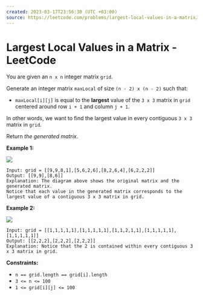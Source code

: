 ```yaml
---
created: 2023-03-17T23:56:30 (UTC +03:00)
source: https://leetcode.com/problems/largest-local-values-in-a-matrix/
---
```


# Largest Local Values in a Matrix - LeetCode

You are given an `n x n` integer matrix `grid`.

Generate an integer matrix `maxLocal` of size `(n - 2) x (n - 2)` such that:

- `maxLocal[i][j]` is equal to the **largest** value of the `3 x 3` matrix in `grid` centered around row `i + 1` and
  column `j + 1`.

In other words, we want to find the largest value in every contiguous `3 x 3` matrix in `grid`.

Return _the generated matrix_.

**Example 1:**

![](https://assets.leetcode.com/uploads/2022/06/21/ex1.png)

```
Input: grid = [[9,9,8,1],[5,6,2,6],[8,2,6,4],[6,2,2,2]]
Output: [[9,9],[8,6]]
Explanation: The diagram above shows the original matrix and the generated matrix.
Notice that each value in the generated matrix corresponds to the largest value of a contiguous 3 x 3 matrix in grid.
```

**Example 2:**

![](https://assets.leetcode.com/uploads/2022/07/02/ex2new2.png)

```
Input: grid = [[1,1,1,1,1],[1,1,1,1,1],[1,1,2,1,1],[1,1,1,1,1],[1,1,1,1,1]]
Output: [[2,2,2],[2,2,2],[2,2,2]]
Explanation: Notice that the 2 is contained within every contiguous 3 x 3 matrix in grid.

```

**Constraints:**

- `n == grid.length == grid[i].length`
- `3 <= n <= 100`
- `1 <= grid[i][j] <= 100`
